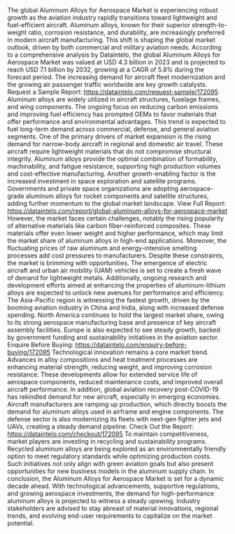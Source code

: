 The global Aluminum Alloys for Aerospace Market is experiencing robust growth as the aviation industry rapidly transitions toward lightweight and fuel-efficient aircraft. Aluminum alloys, known for their superior strength-to-weight ratio, corrosion resistance, and durability, are increasingly preferred in modern aircraft manufacturing. This shift is shaping the global market outlook, driven by both commercial and military aviation needs.
According to a comprehensive analysis by Dataintelo, the global Aluminum Alloys for Aerospace Market was valued at USD 4.3 billion in 2023 and is projected to reach USD 7.1 billion by 2032, growing at a CAGR of 5.8% during the forecast period. The increasing demand for aircraft fleet modernization and the growing air passenger traffic worldwide are key growth catalysts.
Request a Sample Report: https://dataintelo.com/request-sample/172095
Aluminum alloys are widely utilized in aircraft structures, fuselage frames, and wing components. The ongoing focus on reducing carbon emissions and improving fuel efficiency has prompted OEMs to favor materials that offer performance and environmental advantages. This trend is expected to fuel long-term demand across commercial, defense, and general aviation segments.
One of the primary drivers of market expansion is the rising demand for narrow-body aircraft in regional and domestic air travel. These aircraft require lightweight materials that do not compromise structural integrity. Aluminum alloys provide the optimal combination of formability, machinability, and fatigue resistance, supporting high production volumes and cost-effective manufacturing.
Another growth-enabling factor is the increased investment in space exploration and satellite programs. Governments and private space organizations are adopting aerospace-grade aluminum alloys for rocket components and satellite structures, adding further momentum to the global market landscape.
View Full Report: https://dataintelo.com/report/global-aluminum-alloys-for-aerospace-market
However, the market faces certain challenges, notably the rising popularity of alternative materials like carbon fiber-reinforced composites. These materials offer even lower weight and higher performance, which may limit the market share of aluminum alloys in high-end applications. Moreover, the fluctuating prices of raw aluminum and energy-intensive smelting processes add cost pressures to manufacturers.
Despite these constraints, the market is brimming with opportunities. The emergence of electric aircraft and urban air mobility (UAM) vehicles is set to create a fresh wave of demand for lightweight metals. Additionally, ongoing research and development efforts aimed at enhancing the properties of aluminum-lithium alloys are expected to unlock new avenues for performance and efficiency.
The Asia-Pacific region is witnessing the fastest growth, driven by the booming aviation industry in China and India, along with increased defense spending. North America continues to hold the largest market share, owing to its strong aerospace manufacturing base and presence of key aircraft assembly facilities. Europe is also expected to see steady growth, backed by government funding and sustainability initiatives in the aviation sector.
Enquire Before Buying: https://dataintelo.com/enquiry-before-buying/172095
Technological innovation remains a core market trend. Advances in alloy compositions and heat treatment processes are enhancing material strength, reducing weight, and improving corrosion resistance. These developments allow for extended service life of aerospace components, reduced maintenance costs, and improved overall aircraft performance.
In addition, global aviation recovery post-COVID-19 has rekindled demand for new aircraft, especially in emerging economies. Aircraft manufacturers are ramping up production, which directly boosts the demand for aluminum alloys used in airframe and engine components. The defense sector is also modernizing its fleets with next-gen fighter jets and UAVs, creating a steady demand pipeline.
Check Out the Report: https://dataintelo.com/checkout/172095
To maintain competitiveness, market players are investing in recycling and sustainability programs. Recycled aluminum alloys are being explored as an environmentally friendly option to meet regulatory standards while optimizing production costs. Such initiatives not only align with green aviation goals but also present opportunities for new business models in the aluminum supply chain.
In conclusion, the Aluminum Alloys for Aerospace Market is set for a dynamic decade ahead. With technological advancements, supportive regulations, and growing aerospace investments, the demand for high-performance aluminum alloys is projected to witness a steady upswing. Industry stakeholders are advised to stay abreast of material innovations, regional trends, and evolving end-user requirements to capitalize on the market potential.
